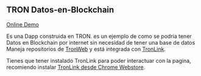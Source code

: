 ## TRON Datos-en-Blockchain

[Online Demo](https://stevenstc.github.io/Datos-en-Blockchain/)

Es una Dapp construida en TRON. es un ejemplo de como se podria tener Datos en Blockchain por internet sin necesidad de tener una base de datos
Maneja repositorios de [TronWeb](https://github.com/tronprotocol/tron-web)
y está integrada con [TronLink](https://github.com/TronWatch/TronLink).

Tienes que tener instalado TronLink para poder interactuar con la pagina, recomiendo instalar  [TronLink desde Chrome Webstore](https://chrome.google.com/webstore/detail/ibnejdfjmmkpcnlpebklmnkoeoihofec/).
